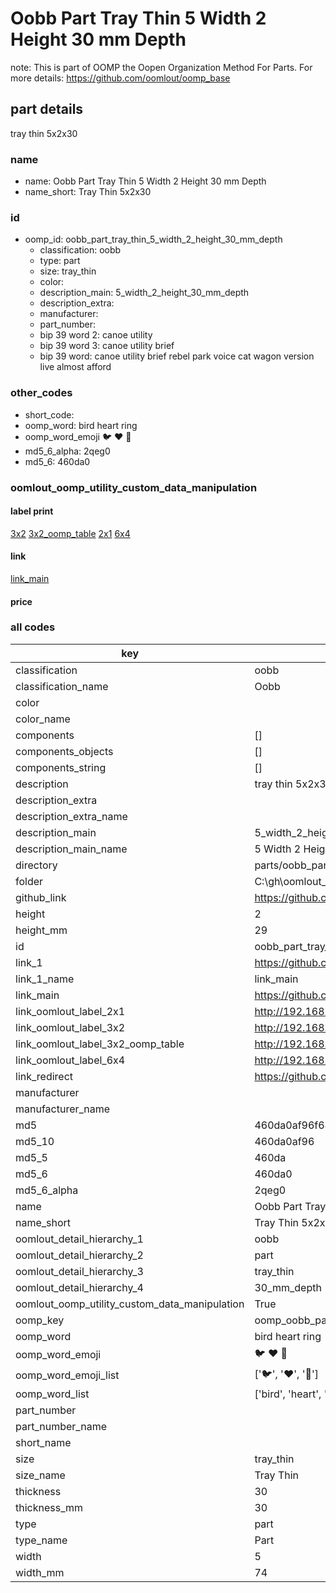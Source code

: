 # Oobb Part Tray Thin 5 Width 2 Height 30 mm Depth  

note: This is part of OOMP the Oopen Organization Method For Parts. For more details: https://github.com/oomlout/oomp_base

##  part details
  



tray thin 5x2x30



### name
* name: Oobb Part Tray Thin 5 Width 2 Height 30 mm Depth
* name_short: Tray Thin 5x2x30 
### id
* oomp_id: oobb_part_tray_thin_5_width_2_height_30_mm_depth
  * classification: oobb
  * type: part
  * size: tray_thin
  * color: 
  * description_main: 5_width_2_height_30_mm_depth
  * description_extra: 
  * manufacturer: 
  * part_number: 
  * bip 39 word 2: canoe utility
  * bip 39 word 3: canoe utility brief
  * bip 39 word: canoe utility brief rebel park voice cat wagon version live almost afford

### other_codes
* short_code: 
* oomp_word: bird heart ring
* oomp_word_emoji :bird: :heart: :ring:
* md5_6_alpha: 2qeg0
* md5_6: 460da0






### oomlout_oomp_utility_custom_data_manipulation
#### label print
[3x2](http://192.168.1.245:1112/?label=oomp%202qeg0)
[3x2_oomp_table](http://192.168.1.108:1112/?label=oomp%202qeg0)
[2x1](http://192.168.1.242:1112/?label=oomp%202qeg0)
[6x4](http://192.168.1.55:1112/?label=oomp%202qeg0)    

#### link

[link_main](https://github.com/oomlout/oomlout_oobb_version_4_generated_parts/tree/main/navigation_oomp/oobb/part/tray_thin/5_width_2_height_30_mm_depth/part)                              

#### price







### all codes 
| key | value |  
| --- | --- |  
| classification | oobb |  
| classification_name | Oobb |  
| color |  |  
| color_name |  |  
| components | [] |  
| components_objects | [] |  
| components_string | [] |  
| description | tray thin 5x2x30 |  
| description_extra |  |  
| description_extra_name |  |  
| description_main | 5_width_2_height_30_mm_depth |  
| description_main_name | 5 Width 2 Height 30 mm Depth |  
| directory | parts/oobb_part_tray_thin_5_width_2_height_30_mm_depth |  
| folder | C:\gh\oomlout_oobb_version_4_generated_parts\parts\oobb_part_tray_thin_5_width_2_height_30_mm_depth |  
| github_link | https://github.com/oomlout/oomlout_oomp_part_src/tree/main/parts/oobb_part_tray_thin_5_width_2_height_30_mm_depth |  
| height | 2 |  
| height_mm | 29 |  
| id | oobb_part_tray_thin_5_width_2_height_30_mm_depth |  
| link_1 | https://github.com/oomlout/oomlout_oobb_version_4_generated_parts/tree/main/navigation_oomp/oobb/part/tray_thin/5_width_2_height_30_mm_depth/part |  
| link_1_name | link_main |  
| link_main | https://github.com/oomlout/oomlout_oobb_version_4_generated_parts/tree/main/navigation_oomp/oobb/part/tray_thin/5_width_2_height_30_mm_depth/part |  
| link_oomlout_label_2x1 | http://192.168.1.242:1112/?label=oomp%202qeg0 |  
| link_oomlout_label_3x2 | http://192.168.1.245:1112/?label=oomp%202qeg0 |  
| link_oomlout_label_3x2_oomp_table | http://192.168.1.108:1112/?label=oomp%202qeg0 |  
| link_oomlout_label_6x4 | http://192.168.1.55:1112/?label=oomp%202qeg0 |  
| link_redirect | https://github.com/oomlout/oomlout_oobb_version_4_generated_parts/tree/main/parts/oobb_tray_thin_05_02_30 |  
| manufacturer |  |  
| manufacturer_name |  |  
| md5 | 460da0af96f6447bd5d02b3237fc110c |  
| md5_10 | 460da0af96 |  
| md5_5 | 460da |  
| md5_6 | 460da0 |  
| md5_6_alpha | 2qeg0 |  
| name | Oobb Part Tray Thin 5 Width 2 Height 30 mm Depth |  
| name_short | Tray Thin 5x2x30  |  
| oomlout_detail_hierarchy_1 | oobb |  
| oomlout_detail_hierarchy_2 | part |  
| oomlout_detail_hierarchy_3 | tray_thin |  
| oomlout_detail_hierarchy_4 | 30_mm_depth |  
| oomlout_oomp_utility_custom_data_manipulation | True |  
| oomp_key | oomp_oobb_part_tray_thin_5_width_2_height_30_mm_depth |  
| oomp_word | bird heart ring |  
| oomp_word_emoji | :bird: :heart: :ring: |  
| oomp_word_emoji_list | [':bird:', ':heart:', ':ring:'] |  
| oomp_word_list | ['bird', 'heart', 'ring'] |  
| part_number |  |  
| part_number_name |  |  
| short_name |  |  
| size | tray_thin |  
| size_name | Tray Thin |  
| thickness | 30 |  
| thickness_mm | 30 |  
| type | part |  
| type_name | Part |  
| width | 5 |  
| width_mm | 74 |  

